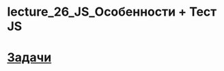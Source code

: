 # lecture_26_JS_Особенности + Тест JS   

#  [Задачи ](https://github.com/schoolteacherMP/lecture_26_JS_Peculiarities/blob/main/tasks.md)  
